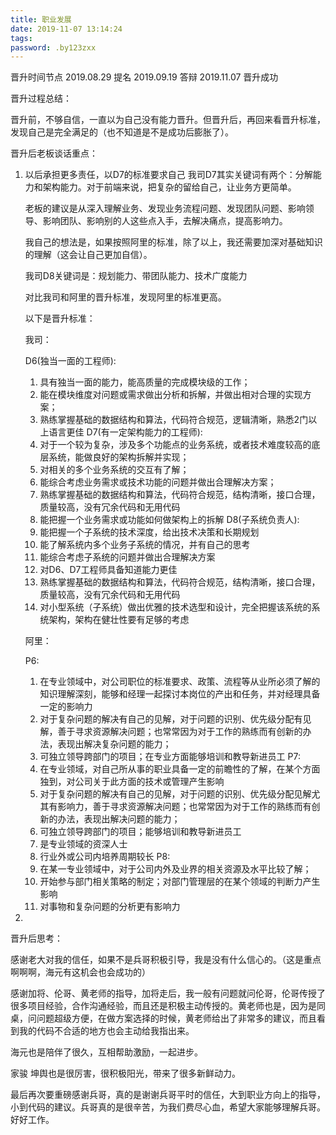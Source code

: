 ```yaml
---
title: 职业发展
date: 2019-11-07 13:14:24
tags:
password: .by123zxx
---
```

晋升时间节点
2019.08.29 提名
2019.09.19 答辩
2019.11.07 晋升成功

晋升过程总结：

晋升前，不够自信，一直以为自己没有能力晋升。但晋升后，再回来看晋升标准，发现自己是完全满足的（也不知道是不是成功后膨胀了）。


晋升后老板谈话重点：

1. 以后承担更多责任，以D7的标准要求自己
   我司D7其实关键词有两个：分解能力和架构能力。对于前端来说，把复杂的留给自己，让业务方更简单。

   老板的建议是从深入理解业务、发现业务流程问题、发现团队问题、影响领导、影响团队、影响别的人这些点入手，去解决痛点，提高影响力。

   我自己的想法是，如果按照阿里的标准，除了以上，我还需要加深对基础知识的理解（这会让自己更加自信）。

   我司D8关键词是：规划能力、带团队能力、技术广度能力

   对比我司和阿里的晋升标准，发现阿里的标准更高。

   以下是晋升标准：

   我司：

    D6(独当一面的工程师):
    1. 具有独当一面的能力，能高质量的完成模块级的工作；
    2. 能在模块维度对问题或需求做出分析和拆解，并做出相对合理的实现方案；
    3. 熟练掌握基础的数据结构和算法，代码符合规范，逻辑清晰，熟悉2门以上语言更佳
    D7(有一定架构能力的工程师):
    1. 对于一个较为复杂，涉及多个功能点的业务系统，或者技术难度较高的底层系统，能做良好的架构拆解并实现；
    2. 对相关的多个业务系统的交互有了解；
    3. 能综合考虑业务需求或技术功能的问题并做出合理解决方案；
    4. 熟练掌握基础的数据结构和算法，代码符合规范，结构清晰，接口合理，质量较高，没有冗余代码和无用代码
    5. 能把握一个业务需求或功能如何做架构上的拆解
    D8(子系统负责人):
    1. 能把握一个子系统的技术深度，给出技术决策和长期规划
    2. 能了解系统内多个业务子系统的情况，并有自己的思考
    3. 能综合考虑子系统的问题并做出合理解决方案
    4. 对D6、D7工程师具备知道能力更佳
    5. 熟练掌握基础的数据结构和算法，代码符合规范，结构清晰，接口合理，质量较高，没有冗余代码和无用代码
    6. 对小型系统（子系统）做出优雅的技术选型和设计，完全把握该系统的系统架构，架构在健壮性要有足够的考虑

   阿里：

    P6:
    1. 在专业领域中，对公司职位的标准要求、政策、流程等从业所必须了解的知识理解深刻，能够和经理一起探讨本岗位的产出和任务，并对经理具备一定的影响力
    2. 对于复杂问题的解决有自己的见解，对于问题的识别、优先级分配有见解，善于寻求资源解决问题；也常常因为对于工作的熟练而有创新的办法，表现出解决复杂问题的能力；
    3. 可独立领导跨部门的项目；在专业方面能够培训和教导新进员工
    P7:
    1. 在专业领域，对自己所从事的职业具备一定的前瞻性的了解，在某个方面独到，对公司关于此方面的技术或管理产生影响
    2. 对于复杂问题的解决有自己的见解，对于问题的识别、优先级分配见解尤其有影响力，善于寻求资源解决问题；也常常因为对于工作的熟练而有创新的办法，表现出解决问题的能力；
    3. 可独立领导跨部门的项目；能够培训和教导新进员工
    4. 是专业领域的资深人士
    5. 行业外或公司内培养周期较长
    P8:
    1. 在某一专业领域中，对于公司内外及业界的相关资源及水平比较了解；
    2. 开始参与部门相关策略的制定；对部门管理层的在某个领域的判断力产生影响
    3. 对事物和复杂问题的分析更有影响力
2.


晋升后思考：

感谢老大对我的信任，如果不是兵哥积极引导，我是没有什么信心的。（这是重点啊啊啊，海元有这机会也会成功的）

感谢加将、伦哥、黄老师的指导，加将走后，我一般有问题就问伦哥，伦哥传授了很多项目经验，合作沟通经验，而且还是积极主动传授的。黄老师也是，因为是同桌，问问题超级方便，在做方案选择的时候，黄老师给出了非常多的建议，而且看到我的代码不合适的地方也会主动给我指出来。

海元也是陪伴了很久，互相帮助激励，一起进步。

家骏 坤舆也是很厉害，很积极阳光，带来了很多新鲜动力。

最后再次要重磅感谢兵哥，真的是谢谢兵哥平时的信任，大到职业方向上的指导，小到代码的建议。兵哥真的是很辛苦，为我们费尽心血，希望大家能够理解兵哥。好好工作。


